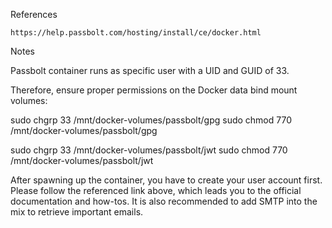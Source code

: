 References

    https://help.passbolt.com/hosting/install/ce/docker.html

Notes

Passbolt container runs as specific user with a UID and GUID of 33.

Therefore, ensure proper permissions on the Docker data bind mount volumes:

sudo chgrp 33 /mnt/docker-volumes/passbolt/gpg
sudo chmod 770 /mnt/docker-volumes/passbolt/gpg

sudo chgrp 33 /mnt/docker-volumes/passbolt/jwt
sudo chmod 770 /mnt/docker-volumes/passbolt/jwt

After spawning up the container, you have to create your user account first. Please follow the referenced link above, which leads you to the official documentation and how-tos. It is also recommended to add SMTP into the mix to retrieve important emails.